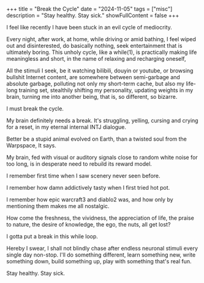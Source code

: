 +++
title = "Break the Cycle"
date = "2024-11-05"
tags = ["misc"]
description = "Stay healthy. Stay sick."
showFullContent = false
+++

I feel like recently I have been stuck in an evil cycle of mediocrity.

Every night, after work, at home, while driving or amid bathing, I feel wiped out and disinterested, do basically nothing, seek entertainment that is ultimately boring. This unholy cycle, like a while(1), is practically making life meaningless and short, in the name of relaxing and recharging oneself,

All the stimuli I seek, be it watching bilibili, douyin or youtube, or browsing bullshit Internet content, are somewhere between semi-garbage and absolute garbage, polluting not only my short-term cache, but also my life-long training set, stealthily shifting my personality, updating weights in my brain, turning me into another being, that is, so different, so bizarre.

I must break the cycle.

My brain definitely needs a break. It's struggling, yelling, cursing and crying for a reset, in my eternal internal INTJ dialogue.

Better be a stupid animal evolved on Earth, than a twisted soul from the Warpspace, It says.

My brain, fed with visual or auditory signals close to random white noise for too long, is in desperate need to rebuild its reward model.

I remember first time when I saw scenery never seen before.

I remember how damn addictively tasty when I first tried hot pot.

I remember how epic warcraft3 and diablo2 was, and how only by mentioning them makes me all nostalgic.

How come the freshness, the vividness, the appreciation of life, the praise to nature, the desire of knowledge, the ego, the nuts, all get lost?  

I gotta put a break in this while loop.

Hereby I swear, I shall not blindly chase after endless neuronal stimuli every single day non-stop. I'll do something different, learn something new, write something down, build something up, play with something that's real fun.

Stay healthy. Stay sick.